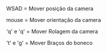 WSAD      = Mover posição da camera

mouse     = Mover orientação da camera

'q' e 'q' = Mover Rolagem da camera

't' e 'g' = Mover Braços do boneco